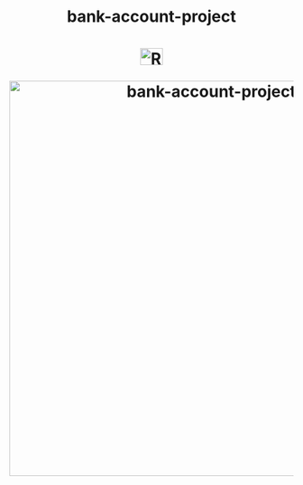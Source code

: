 <h1>
<p align="center">
bank-account-project
<h1>
  
<p align="center">
<img align="center" alt="Ramon-Java" height="30" width="40" src="[https://cdn.jsdelivr.net/gh/devicons/devicon/icons/dart/dart-original.svg](https://cdn.jsdelivr.net/gh/devicons/devicon/icons/java/java-original.svg)">
</p>
  
<p align="center">
 <img width="700" src="https://user-images.githubusercontent.com/89648821/166460933-e16c27f6-e608-4b4b-84a5-762296227232.png" alt="bank-account-project">
</p>
